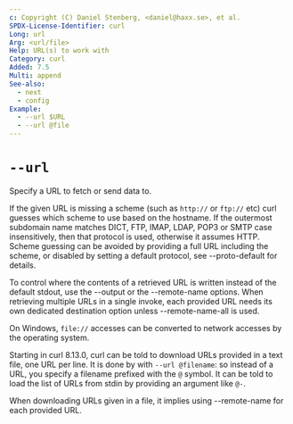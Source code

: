 ```yaml
---
c: Copyright (C) Daniel Stenberg, <daniel@haxx.se>, et al.
SPDX-License-Identifier: curl
Long: url
Arg: <url/file>
Help: URL(s) to work with
Category: curl
Added: 7.5
Multi: append
See-also:
  - next
  - config
Example:
  - --url $URL
  - --url @file
---
```


# `--url`

Specify a URL to fetch or send data to.

If the given URL is missing a scheme (such as `http://` or `ftp://` etc) curl
guesses which scheme to use based on the hostname. If the outermost subdomain
name matches DICT, FTP, IMAP, LDAP, POP3 or SMTP case insensitively, then that
protocol is used, otherwise it assumes HTTP. Scheme guessing can be avoided by
providing a full URL including the scheme, or disabled by setting a default
protocol, see --proto-default for details.

To control where the contents of a retrieved URL is written instead of the
default stdout, use the --output or the --remote-name options. When retrieving
multiple URLs in a single invoke, each provided URL needs its own dedicated
destination option unless --remote-name-all is used.

On Windows, `file://` accesses can be converted to network accesses by the
operating system.

Starting in curl 8.13.0, curl can be told to download URLs provided in a text
file, one URL per line. It is done by with `--url @filename`: so instead of a
URL, you specify a filename prefixed with the `@` symbol. It can be told to
load the list of URLs from stdin by providing an argument like `@-`.

When downloading URLs given in a file, it implies using --remote-name for each
provided URL.

